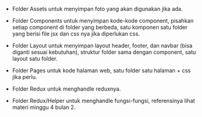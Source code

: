 - Folder Assets untuk menyimpan foto yang akan digunakan jika ada.

- Folder Components untuk menyimpan kode-kode component, pisahkan setiap component di folder yang berbeda, satu komponen satu folder yang berisi file jsx dan css nya jika diperlukan css.

- Folder Layout untuk menyimpan layout header, footer, dan navbar (bisa diganti sesuai kebutuhan), struktur folder sama dengan component, satu layout satu folder.

- Folder Pages untuk kode halaman web, satu folder satu halaman + css jika perlu.

- Folder Redux untuk menghandle reduxnya.

- Folder Redux/Helper untuk menghandle fungsi-fungsi, referensinya lihat materi minggu 4 bulan 2.